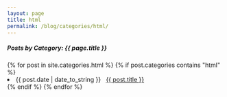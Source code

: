```yaml
---
layout: page
title: html
permalink: /blog/categories/html/
---
```


<h5>Posts by Category: {{ page.title }}</h5>

<div class="card">
  {% for post in site.categories.html %}
    {% if post.categories contains "html" %}
      <li class="category-posts">
        <span>{{ post.date | date_to_string }}</span>
        &nbsp;
        <a href="{{ post.url }}">{{ post.title }}</a>
      </li>
    {% endif %}
  {% endfor %}
</div>
